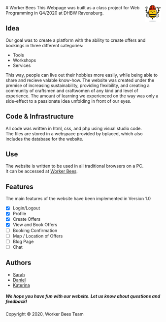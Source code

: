 <img src="./images/logoBiene.png" alt="Logo" width="50" style="float:right;"/> 
# Worker Bees
This Webpage was built as a class project for Web Programming in Q4/2020 at DHBW Ravensburg.

## Idea
Our goal was to create a platform with the ability to create offers and bookings in three different categories:
- Tools
- Workshops
- Services
<a/>
This way, people can live out their hobbies more easily, while being able to share and recieve valable know-how. The website was created under the premise of increasing sustainability, providing flexibility, and creating a community of craftsmen and craftwomen of any kind and level of experience. The amount of learning we experienced on the way was only a side-effect to a passionate idea unfolding in front of our eyes.

## Code & Infrastructure
All code was written in html, css, and php using visual studio code.\
The files are stored in a webspace provided by bplaced, which also includes the database for the website.

## Use
The website is written to be used in all traditional browsers on a PC.\
It can be accessed at [Worker Bees](https://workerbees.bplaced.net/).

## Features
The main features of the website have been implemented in Version 1.0
- [x] Login/Logout
- [x] Profile
- [x] Create Offers
- [x] View and Book Offers
- [ ] Booking Confirmation
- [ ] Map / Location of Offers
- [ ] Blog Page
- [ ] Chat

## Authors
- [Sarah](https://github.com/Arfarin)
- [Daniel](https://github.com/DanielBirk98)
- [Katerina](https://github.com/kmatysova2)
<a/>

##### We hope you have fun with our website. Let us know about questions and feedback!

Copyright &copy; 2020, Worker Bees Team
